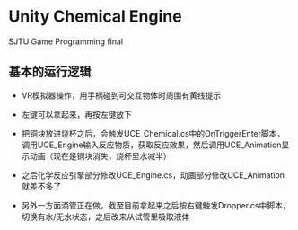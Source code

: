 # Unity Chemical Engine

SJTU Game Programming final



## 基本的运行逻辑

* VR模拟器操作，用手柄碰到可交互物体时周围有黄线提示
* 左键可以拿起来，再按左键放下
* 把铜块放进烧杯之后，会触发UCE_Chemical.cs中的OnTriggerEnter脚本，调用UCE_Engine输入反应物质，获取反应效果，然后调用UCE_Animation显示动画（现在是铜块消失，烧杯里水减半）
* 之后化学反应引擎部分修改UCE_Engine.cs，动画部分修改UCE_Animation就差不多了



* 另外一方面滴管正在做，截至目前拿起来之后按右键触发Dropper.cs中脚本，切换有水/无水状态，之后改来从试管里吸取液体

